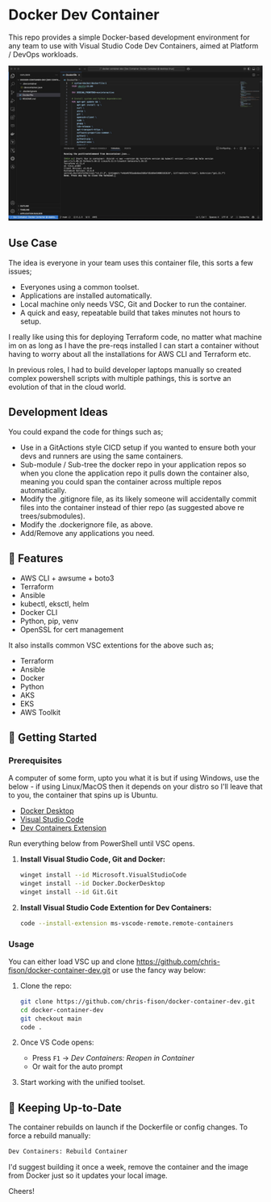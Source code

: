 # Docker Dev Container

This repo provides a simple Docker-based development environment for any team to use with Visual Studio Code Dev Containers, aimed at Platform / DevOps workloads.

![Docker](vsc.jpeg)

## Use Case

The idea is everyone in your team uses this container file, this sorts a few issues;

- Everyones using a common toolset.
- Applications are installed automatically.
- Local machine only needs VSC, Git and Docker to run the container.
- A quick and easy, repeatable build that takes minutes not hours to setup.

I really like using this for deploying Terraform code, no matter what machine im on as long as I have the pre-reqs installed I can start a container without having to worry about all the installations for AWS CLI and Terraform etc.

In previous roles, I had to build developer laptops manually so created complex powershell scripts with multiple pathings, this is sortve an evolution of that in the cloud world.

## Development Ideas

You could expand the code for things such as;

- Use in a GitActions style CICD setup if you wanted to ensure both your devs and runners are using the same containers.
- Sub-module / Sub-tree the docker repo in your application repos so when you clone the application repo it pulls down the container also, meaning you could span the container across multiple repos automatically.
- Modify the .gitignore file, as its likely someone will accidentally commit files into the container instead of thier repo (as suggested above re trees/submodules).
- Modify the .dockerignore file, as above.
- Add/Remove any applications you need.

## 🚀 Features

- AWS CLI + awsume + boto3
- Terraform
- Ansible
- kubectl, eksctl, helm
- Docker CLI
- Python, pip, venv
- OpenSSL for cert management

It also installs common VSC extentions for the above such as;

- Terraform
- Ansible
- Docker
- Python
- AKS
- EKS
- AWS Toolkit

## 🔧 Getting Started

### Prerequisites

A computer of some form, upto you what it is but if using Windows, use the below - if using Linux/MacOS then it depends on your distro so I'll leave that to you, the container that spins up is Ubuntu.

- [Docker Desktop](https://www.docker.com/products/docker-desktop)
- [Visual Studio Code](https://code.visualstudio.com/)
- [Dev Containers Extension](https://marketplace.visualstudio.com/items?itemName=ms-vscode-remote.remote-containers)

Run everything below from PowerShell until VSC opens.

1. **Install Visual Studio Code, Git and Docker:**
   ```bash
   winget install --id Microsoft.VisualStudioCode
   winget install --id Docker.DockerDesktop
   winget install --id Git.Git
   
2. **Install Visual Studio Code Extention for Dev Containers:**
   ```bash  
   code --install-extension ms-vscode-remote.remote-containers

### Usage

You can either load VSC up and clone https://github.com/chris-fison/docker-container-dev.git or use the fancy way below:

1. Clone the repo:
   ```bash
   git clone https://github.com/chris-fison/docker-container-dev.git
   cd docker-container-dev
   git checkout main
   code .
   ```

2. Once VS Code opens:
   - Press `F1` → _Dev Containers: Reopen in Container_
   - Or wait for the auto prompt

3. Start working with the unified toolset.

## 🔄 Keeping Up-to-Date

The container rebuilds on launch if the Dockerfile or config changes. To force a rebuild manually:
```bash
Dev Containers: Rebuild Container
```

I'd suggest building it once a week, remove the container and the image from Docker just so it updates your local image.

Cheers!


